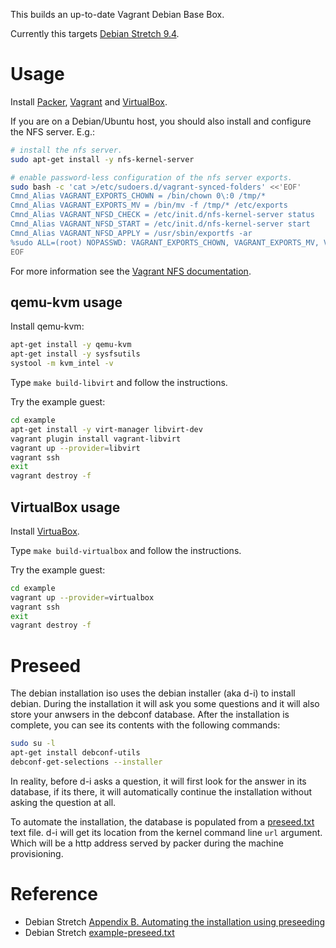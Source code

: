 This builds an up-to-date Vagrant Debian Base Box.

Currently this targets [Debian Stretch 9.4](https://www.debian.org/releases/stretch/).


# Usage

Install [Packer](https://www.packer.io/), [Vagrant](https://www.vagrantup.com/) and [VirtualBox](https://www.virtualbox.org/).

If you are on a Debian/Ubuntu host, you should also install and configure the NFS server. E.g.:

```bash
# install the nfs server.
sudo apt-get install -y nfs-kernel-server

# enable password-less configuration of the nfs server exports.
sudo bash -c 'cat >/etc/sudoers.d/vagrant-synced-folders' <<'EOF'
Cmnd_Alias VAGRANT_EXPORTS_CHOWN = /bin/chown 0\:0 /tmp/*
Cmnd_Alias VAGRANT_EXPORTS_MV = /bin/mv -f /tmp/* /etc/exports
Cmnd_Alias VAGRANT_NFSD_CHECK = /etc/init.d/nfs-kernel-server status
Cmnd_Alias VAGRANT_NFSD_START = /etc/init.d/nfs-kernel-server start
Cmnd_Alias VAGRANT_NFSD_APPLY = /usr/sbin/exportfs -ar
%sudo ALL=(root) NOPASSWD: VAGRANT_EXPORTS_CHOWN, VAGRANT_EXPORTS_MV, VAGRANT_NFSD_CHECK, VAGRANT_NFSD_START, VAGRANT_NFSD_APPLY
EOF
```

For more information see the [Vagrant NFS documentation](https://www.vagrantup.com/docs/synced-folders/nfs.html).


## qemu-kvm usage

Install qemu-kvm:

```bash
apt-get install -y qemu-kvm
apt-get install -y sysfsutils
systool -m kvm_intel -v
```

Type `make build-libvirt` and follow the instructions.

Try the example guest:

```bash
cd example
apt-get install -y virt-manager libvirt-dev
vagrant plugin install vagrant-libvirt
vagrant up --provider=libvirt
vagrant ssh
exit
vagrant destroy -f
```


## VirtualBox usage

Install [VirtuaBox](https://www.virtualbox.org/).

Type `make build-virtualbox` and follow the instructions.

Try the example guest:

```bash
cd example
vagrant up --provider=virtualbox
vagrant ssh
exit
vagrant destroy -f
```


# Preseed

The debian installation iso uses the debian installer (aka d-i) to install
debian. During the installation it will ask you some questions and it will
also store your anwsers in the debconf database. After the installation is
complete, you can see its contents with the following commands:

```bash
sudo su -l
apt-get install debconf-utils
debconf-get-selections --installer
```

In reality, before d-i asks a question, it will first look for the answer in
its database, if its there, it will automatically continue the installation
without asking the question at all.

To automate the installation, the database is populated from a
[preseed.txt](preseed.txt) text file. d-i will get its location from the
kernel command line `url` argument. Which will be a http address served by
packer during the machine provisioning.


# Reference

* Debian Stretch [Appendix B. Automating the installation using preseeding](https://www.debian.org/releases/stretch/amd64/apb.html.en)
* Debian Stretch [example-preseed.txt](https://www.debian.org/releases/stretch/example-preseed.txt)
